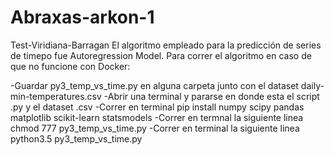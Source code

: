 # Abraxas-arkon-1
Test-Viridiana-Barragan
El algoritmo empleado para la predicción de series de timepo fue Autoregression Model.
Para correr el algoritmo en caso de que no funcione con Docker:

-Guardar py3_temp_vs_time.py en alguna carpeta junto con el dataset daily-min-temperatures.csv
-Abrir una terminal y pararse en donde esta el script .py y el dataset .csv
-Correr en terminal pip install numpy scipy pandas matplotlib scikit-learn statsmodels 
-Correr en termnal la siguiente linea chmod 777 py3_temp_vs_time.py
-Correr en terminal la siguiente linea python3.5 py3_temp_vs_time.py

